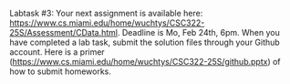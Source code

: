 Labtask #3: Your next assignment is available here: https://www.cs.miami.edu/home/wuchtys/CSC322-25S/Assessment/CData.html. Deadline is Mo, Feb 24th, 6pm. When you have completed a lab task, submit the solution files through your Github account. Here is a primer (https://www.cs.miami.edu/home/wuchtys/CSC322-25S/github.pptx) of how to submit homeworks.
